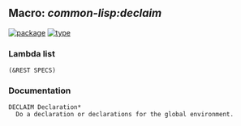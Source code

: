 ## Macro: ***common-lisp:declaim***
[![package](https://img.shields.io/badge/Package-COMMON--LISP-5f9ea0.svg?style=social&colorA=999999)](../) [![type](https://img.shields.io/badge/Type-Macro-5f9ea0.svg?style=social&colorA=999999)](../#macro) 
### Lambda list
```
(&REST SPECS)
```
### Documentation
```
DECLAIM Declaration*
  Do a declaration or declarations for the global environment.
```
